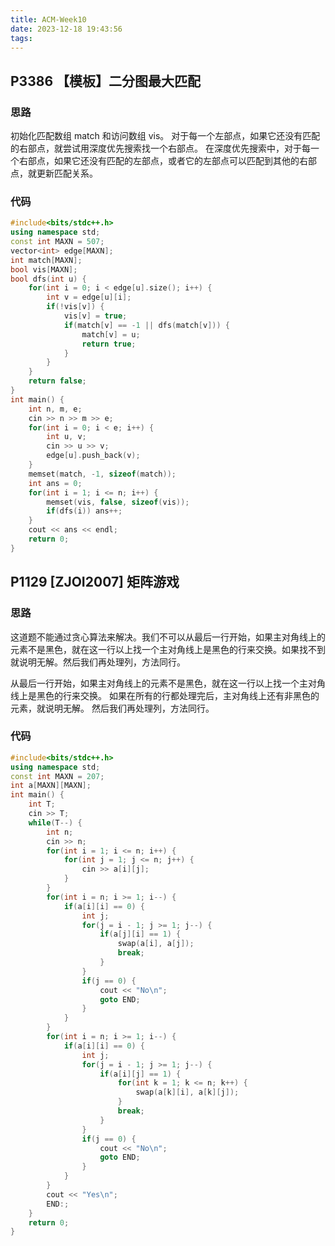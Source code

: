 ```yaml
---
title: ACM-Week10
date: 2023-12-18 19:43:56
tags:
---
```


## P3386 【模板】二分图最大匹配
### 思路
初始化匹配数组 match 和访问数组 vis。
对于每一个左部点，如果它还没有匹配的右部点，就尝试用深度优先搜索找一个右部点。
在深度优先搜索中，对于每一个右部点，如果它还没有匹配的左部点，或者它的左部点可以匹配到其他的右部点，就更新匹配关系。

### 代码
```Cpp
#include<bits/stdc++.h>
using namespace std;
const int MAXN = 507;
vector<int> edge[MAXN];
int match[MAXN];
bool vis[MAXN];
bool dfs(int u) {
    for(int i = 0; i < edge[u].size(); i++) {
        int v = edge[u][i];
        if(!vis[v]) {
            vis[v] = true;
            if(match[v] == -1 || dfs(match[v])) {
                match[v] = u;
                return true;
            }
        }
    }
    return false;
}
int main() {
    int n, m, e;
    cin >> n >> m >> e;
    for(int i = 0; i < e; i++) {
        int u, v;
        cin >> u >> v;
        edge[u].push_back(v);
    }
    memset(match, -1, sizeof(match));
    int ans = 0;
    for(int i = 1; i <= n; i++) {
        memset(vis, false, sizeof(vis));
        if(dfs(i)) ans++;
    }
    cout << ans << endl;
    return 0;
}
```
## P1129 [ZJOI2007] 矩阵游戏
### 思路
这道题不能通过贪心算法来解决。我们不可以从最后一行开始，如果主对角线上的元素不是黑色，就在这一行以上找一个主对角线上是黑色的行来交换。如果找不到就说明无解。然后我们再处理列，方法同行。

从最后一行开始，如果主对角线上的元素不是黑色，就在这一行以上找一个主对角线上是黑色的行来交换。
如果在所有的行都处理完后，主对角线上还有非黑色的元素，就说明无解。
然后我们再处理列，方法同行。
### 代码 

```Cpp
#include<bits/stdc++.h>
using namespace std;
const int MAXN = 207;
int a[MAXN][MAXN];
int main() {
    int T;
    cin >> T;
    while(T--) {
        int n;
        cin >> n;
        for(int i = 1; i <= n; i++) {
            for(int j = 1; j <= n; j++) {
                cin >> a[i][j];
            }
        }
        for(int i = n; i >= 1; i--) {
            if(a[i][i] == 0) {
                int j;
                for(j = i - 1; j >= 1; j--) {
                    if(a[j][i] == 1) {
                        swap(a[i], a[j]);
                        break;
                    }
                }
                if(j == 0) {
                    cout << "No\n";
                    goto END;
                }
            }
        }
        for(int i = n; i >= 1; i--) {
            if(a[i][i] == 0) {
                int j;
                for(j = i - 1; j >= 1; j--) {
                    if(a[i][j] == 1) {
                        for(int k = 1; k <= n; k++) {
                            swap(a[k][i], a[k][j]);
                        }
                        break;
                    }
                }
                if(j == 0) {
                    cout << "No\n";
                    goto END;
                }
            }
        }
        cout << "Yes\n";
        END:;
    }
    return 0;
}
```